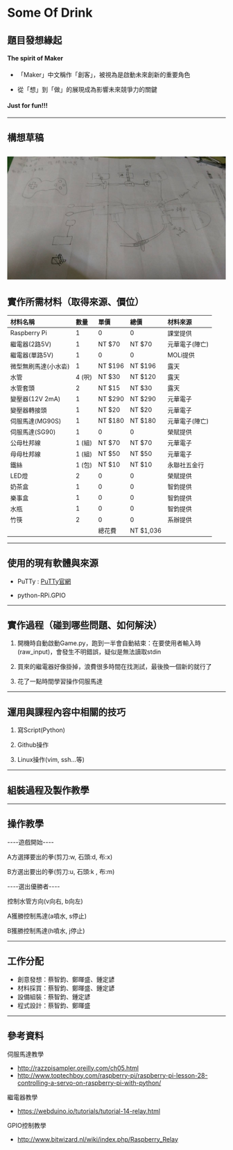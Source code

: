 # Some Of Drink
## 題目發想緣起
#### The spirit of Maker
* 「Maker」中文稱作「創客」，被視為是啟動未來創新的重要角色

* 從「想」到「做」的展現成為影響未來競爭力的關鍵

#### Just for fun!!!
---
## 構想草稿
![pic](https://github.com/NCNU-OpenSource/Some-Of-Drink/blob/master/image/sketch.jpg)
---
## 實作所需材料（取得來源、價位）
| 材料名稱            | 數量   | 單價    |總價       |材料來源|
| :----------------  | :----- | :------ | :------- | :----------- |
| Raspberry Pi       | 1       |0       |0         |課堂提供       |
| 繼電器(2路5V)       | 1       |NT $70  |NT $70    |元華電子(陣亡) |
| 繼電器(單路5V)      | 1       |0       |0         |MOLi提供      |
| 微型無刷馬達(小水沯) | 1       |NT $196 |NT $196   |露天          |
| 水管                | 4 (呎)  |NT $30  |NT $120   |露天          |
| 水管套頭            | 2       |NT $15  |NT $30    |露天          |
| 變壓器(12V 2mA)     | 1       |NT $290 |NT $290   |元華電子      |
| 變壓器轉接頭        | 1       |NT $20   |NT $20   |元華電子       |
| 伺服馬達(MG90S)     | 1       |NT $180  |NT $180  |元華電子(陣亡) |
| 伺服馬達(SG90)      | 1       |0        |0        |榮賦提供      |
| 公母杜邦線          | 1 (組)  |NT $70   |NT $70   |元華電子      |
| 母母杜邦線          | 1 (組)  |NT $50   |NT $50   |元華電子      |
| 鐵絲               | 1 (包)   |NT $10   |NT $10  |永聯社五金行   |
| LED燈              | 2       |0        |0        |榮賦提供      |
| 奶茶盒             | 1       |0        |0        |智鈞提供      |
| 樂事盒             | 1       |0        |0        |智鈞提供      |
| 水瓶               | 1       |0        |0        |智鈞提供      |
| 竹筷               | 2       |0        |0        |系辦提供       |
|                    |         |總花費   |NT $1,036  |           ||
---
## 使用的現有軟體與來源
* PuTTy : [PuTTy官網](http://www.chiark.greenend.org.uk/~sgtatham/putty/)

* python-RPi.GPIO

---
## 實作過程（碰到哪些問題、如何解決）
1.  開機時自動啟動Game.py，跑到一半會自動結束：在要使用者輸入時(raw_input)，會發生不明錯誤，疑似是無法讀取stdin

2. 買來的繼電器好像掛掉，浪費很多時間在找測試，最後換一個新的就行了

3. 花了一點時間學習操作伺服馬達

---
## 運用與課程內容中相關的技巧
1. 寫Script(Python)

2. Github操作

3. Linux操作(vim, ssh...等)


---
## 組裝過程及製作教學

---
## 操作教學
----遊戲開始----

A方選擇要出的拳(剪刀:w, 石頭:d, 布:x)

B方選出要出的拳(剪刀:u, 石頭:k , 布:m)


----選出優勝者----

控制水管方向(v向右, b向左)

A獲勝控制馬達(a噴水, s停止)

B獲勝控制馬達(h噴水, j停止)

---
## 工作分配
* 創意發想：蔡智鈞、鄭暉盛、鍾定諺
* 材料採買：蔡智鈞、鄭暉盛、鍾定諺
* 設備組裝：蔡智鈞、鍾定諺
* 程式設計：蔡智鈞、鄭暉盛

---
## 參考資料
伺服馬達教學
* http://razzpisampler.oreilly.com/ch05.html</br>
* http://www.toptechboy.com/raspberry-pi/raspberry-pi-lesson-28-controlling-a-servo-on-raspberry-pi-with-python/

繼電器教學</br>
* https://webduino.io/tutorials/tutorial-14-relay.html

GPIO控制教學</br>
* http://www.bitwizard.nl/wiki/index.php/Raspberry_Relay
